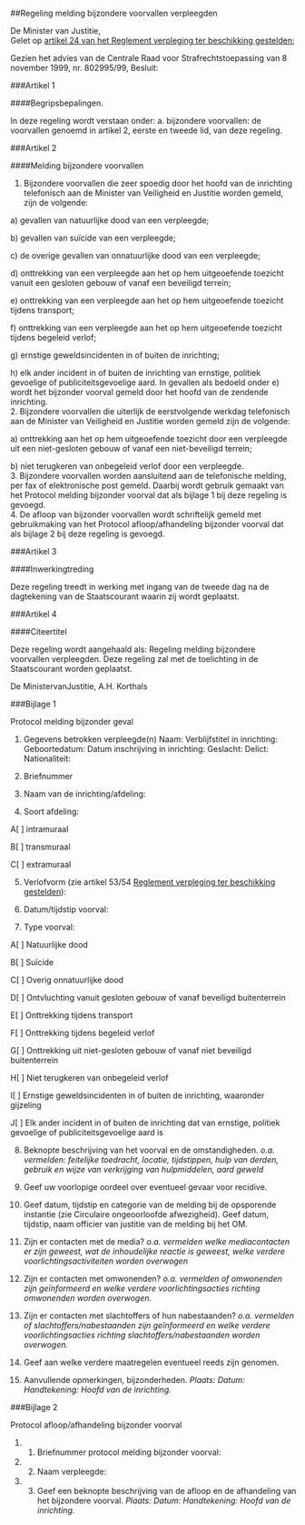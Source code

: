 <meta http-equiv='Content-Type' content='text/html; charset=utf-8' />

##Regeling melding bijzondere voorvallen verpleegden 

De Minister van Justitie,  
Gelet op [artikel 24 van het Reglement verpleging ter beschikking gestelden](../../../../../../../AMvB/reglement/verpleging/ter/beschikking/gestelden/BWBR0008690/README.md);

Gezien het advies van de Centrale Raad voor Strafrechtstoepassing van 8 november 1999, nr. 802995/99,
Besluit:     

###Artikel  1  

####Begripsbepalingen.

In deze regeling wordt verstaan onder: a.  bijzondere voorvallen:   de voorvallen genoemd in artikel 2, eerste en tweede lid, van deze regeling.    

###Artikel  2  

####Melding bijzondere voorvallen

1.  Bijzondere voorvallen die zeer spoedig door het hoofd van de inrichting telefonisch aan de Minister van Veiligheid en Justitie worden gemeld, zijn de volgende: 

a)  gevallen van natuurlijke dood van een verpleegde; 

b)  gevallen van suïcide van een verpleegde; 

c)  de overige gevallen van onnatuurlijke dood van een verpleegde; 

d)  onttrekking van een verpleegde aan het op hem uitgeoefende toezicht vanuit een gesloten gebouw of vanaf een beveiligd terrein; 

e)  onttrekking van een verpleegde aan het op hem uitgeoefende toezicht tijdens transport; 

f)  onttrekking van een verpleegde aan het op hem uitgeoefende toezicht tijdens begeleid verlof; 

g)  ernstige geweldsincidenten in of buiten de inrichting; 

h)  elk ander incident in of buiten de inrichting van ernstige, politiek gevoelige of publiciteitsgevoelige aard.  In gevallen als bedoeld onder e) wordt het bijzonder voorval gemeld door het hoofd van de zendende inrichting.   
2.  Bijzondere voorvallen die uiterlijk de eerstvolgende werkdag telefonisch aan de Minister van Veiligheid en Justitie worden gemeld zijn de volgende: 

a)  onttrekking aan het op hem uitgeoefende toezicht door een verpleegde uit een niet-gesloten gebouw of vanaf een niet-beveiligd terrein; 

b)  niet terugkeren van onbegeleid verlof door een verpleegde.    
3.  Bijzondere voorvallen worden aansluitend aan de telefonische melding, per fax of elektronische post gemeld. Daarbij wordt gebruik gemaakt van het Protocol melding bijzonder voorval dat als bijlage 1 bij deze regeling is gevoegd.   
4.  De afloop van bijzonder voorvallen wordt schriftelijk gemeld met gebruikmaking van het Protocol afloop/afhandeling bijzonder voorval dat als bijlage 2 bij deze regeling is gevoegd.   

###Artikel  3  

####Inwerkingtreding

Deze regeling treedt in werking met ingang van de tweede dag na de dagtekening van de Staatscourant waarin zij wordt geplaatst.  

###Artikel  4  

####Citeertitel

Deze regeling wordt aangehaald als: Regeling melding bijzondere voorvallen verpleegden. 
Deze regeling zal met de toelichting in de Staatscourant worden geplaatst.   

De 
MinistervanJustitie, 
A.H. Korthals     

###Bijlage 1  

Protocol melding bijzonder geval 

1.  Gegevens betrokken verpleegde(n) Naam: Verblijfstitel in inrichting: Geboortedatum: Datum inschrijving in inrichting: Geslacht: Delict: Nationaliteit: 

2.  Briefnummer 

3.  Naam van de inrichting/afdeling: 

4.  Soort afdeling: 

A[ ]  intramuraal 

B[ ]  transmuraal 

C[ ]  extramuraal  

5.  Verlofvorm (zie artikel 53/54 [Reglement verpleging ter beschikking gestelden](../../../../../../../AMvB/reglement/verpleging/ter/beschikking/gestelden/BWBR0008690/README.md)): 

6.  Datum/tijdstip voorval: 

7.  Type voorval: 

A[ ]  Natuurlijke dood 

B[ ]  Suïcide 

C[ ]  Overig onnatuurlijke dood 

D[ ]  Ontvluchting vanuit gesloten gebouw of vanaf beveiligd buitenterrein 

E[ ]  Onttrekking tijdens transport 

F[ ]  Onttrekking tijdens begeleid verlof 

G[ ]  Onttrekking uit niet-gesloten gebouw of vanaf niet beveiligd buitenterrein 

H[ ]  Niet terugkeren van onbegeleid verlof 

I[ ]  Ernstige geweldsincidenten in of buiten de inrichting, waaronder gijzeling 

J[ ]  Elk ander incident in of buiten de inrichting dat van ernstige, politiek gevoelige of publiciteitsgevoelige aard is  

8.  Beknopte beschrijving van het voorval en de omstandigheden.  *o.a. vermelden: feitelijke toedracht, locatie, tijdstippen, hulp van derden, gebruik en wijze van verkrijging van hulpmiddelen, aard geweld*  

9.  Geef uw voorlopige oordeel over eventueel gevaar voor recidive. 

10.  Geef datum, tijdstip en categorie van de melding bij de opsporende instantie (zie Circulaire ongeoorloofde afwezigheid). Geef datum, tijdstip, naam officier van justitie van de melding bij het OM. 

11.  Zijn er contacten met de media?  *o.a. vermelden welke mediacontacten er zijn geweest, wat de inhoudelijke reactie is geweest, welke verdere voorlichtingsactiviteiten worden overwogen*  

12.  Zijn er contacten met omwonenden?  *o.a. vermelden of omwonenden zijn geïnformeerd en welke verdere voorlichtingsacties richting omwonenden worden overwogen.*  

13.  Zijn er contacten met slachtoffers of hun nabestaanden?  *o.a. vermelden of slachtoffers/nabestaanden zijn geïnformeerd en welke verdere voorlichtingsacties richting slachtoffers/nabestaanden worden overwogen.*  

14.  Geef aan welke verdere maatregelen eventueel reeds zijn genomen. 

15.  Aanvullende opmerkingen, bijzonderheden.  *Plaats:*   *Datum:*   *Handtekening: Hoofd van de inrichting.*   

###Bijlage 2  

Protocol afloop/afhandeling bijzonder voorval 

1. 1. Briefnummer protocol melding bijzonder voorval: 

2. 2. Naam verpleegde: 

3. 3. Geef een beknopte beschrijving van de afloop en de afhandeling van het bijzondere voorval.   *Plaats:*   *Datum:*   *Handtekening: Hoofd van de inrichting.*  
